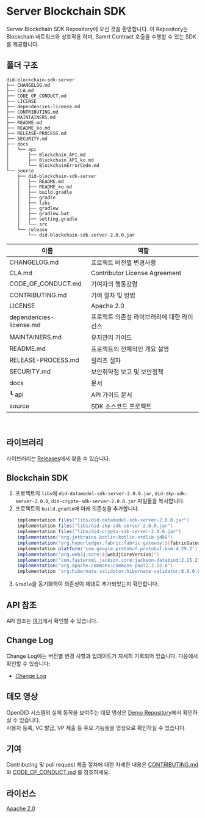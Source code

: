 # Server Blockchain SDK
Server Blockchain SDK Repository에 오신 것을 환영합니다.
이 Repository는 Blockchain 네트워크와 상호작용 하며, Samrt Contract 호출을 수행할 수 있는 SDK를 제공합니다.

## 폴더 구조
```
did-blockchain-sdk-server
├── CHANGELOG.md
├── CLA.md
├── CODE_OF_CONDUCT.md
├── LICENSE
├── dependencies-license.md
├── CONTRIBUTING.md
├── MAINTAINERS.md
├── README.md
├── README_ko.md
├── RELEASE-PROCESS.md
├── SECURITY.md
├── docs
│   └── api
│       ├── Blockchain_API.md 
│       ├── Blockchain_API_ko.md 
│       └── BlockchainErrorCode.md 
└── source
    ├── did-blockchain-sdk-server
    │   ├── README.md
    │   ├── README_ko.md
    │   ├── build.gradle
    │   ├── gradle
    │   ├── libs
    │   ├── gradlew
    │   ├── gradlew.bat
    │   ├── setting.gradle
    │   └── src
    └── release
        └── did-blockchain-sdk-server-2.0.0.jar
```

| 이름                      |              역할                          |
|-------------------------| ------------------------------------------ |
| CHANGELOG.md            | 프로젝트 버전별 변경사항                   |
| CLA.md                  | Contributor License Agreement              |
| CODE_OF_CONDUCT.md      | 기여자의 행동강령                          |
| CONTRIBUTING.md         | 기여 절차 및 방법                          |
| LICENSE                 | Apache 2.0                                 |
| dependencies-license.md | 프로젝트 의존성 라이브러리에 대한 라이선스 |
| MAINTAINERS.md          | 유지관리 가이드                            |
| README.md               | 프로젝트의 전체적인 개요 설명              |
| RELEASE-PROCESS.md      | 릴리즈 절차                                |
| SECURITY.md             | 보안취약점 보고 및 보안정책                | 
| docs                    | 문서                                       |
| ┖ api                   | API 가이드 문서                            |
| source                  | SDK 소스코드 프로젝트                      | 

<br>

## 라이브러리
라이브러리는 [Releases](https://github.com/OmniOneID/did-blockchain-sdk-server/releases)에서 찾을 수 있습니다.

## Blockchain SDK
1. 프로젝트의 `libs`에 `did-datamodel-sdk-server-2.0.0.jar`, `did-zkp-sdk-server-2.0.0`, `did-crypto-sdk-server-2.0.0.jar` 파일들을 복사합니다.
2. 프로젝트의 `build.gradle`에 아래 의존성을 추가합니다.
```groovy
    implementation files("libs/did-datamodel-sdk-server-2.0.0.jar")
    implementation files("libs/did-zkp-sdk-server-2.0.0.jar")
    implementation files("libs/did-crypto-sdk-server-2.0.0.jar")
    implementation("org.jetbrains.kotlin:kotlin-stdlib-jdk8")
    implementation("org.hyperledger.fabric:fabric-gateway:${fabricGatewayVersion}")
    implementation platform('com.google.protobuf:protobuf-bom:4.29.2')
    implementation("org.web3j:core:${web3jCoreVersion}")
    implementation("com.fasterxml.jackson.core:jackson-databind:2.15.2")
    implementation("org.apache.commons:commons-pool2:2.12.0")
    implementation 'org.hibernate.validator:hibernate-validator:8.0.0.Final'
```
3. `Gradle`을 동기화하여 의존성이 제대로 추가되었는지 확인합니다.

## API 참조

API 참조는 [여기](docs/api/Blockchain_API_ko.md)에서 확인할 수 있습니다.

## Change Log
Change Log에는 버전별 변경 사항과 업데이트가 자세히 기록되어 있습니다. 다음에서 확인할 수 있습니다:
- [Change Log](./CHANGELOG.md)

## 데모 영상 <br>
OpenDID 시스템의 실제 동작을 보여주는 데모 영상은 [Demo Repository](https://github.com/OmniOneID/did-demo-server)에서 확인하실 수 있습니다. <br>
사용자 등록, VC 발급, VP 제출 등 주요 기능들을 영상으로 확인하실 수 있습니다.


## 기여
Contributing 및 pull request 제출 절차에 대한 자세한 내용은 [CONTRIBUTING.md](CONTRIBUTING.md)와 [CODE_OF_CONDUCT.md](CODE_OF_CONDUCT.md) 를 참조하세요.

## 라이선스
[Apache 2.0](LICENSE)

